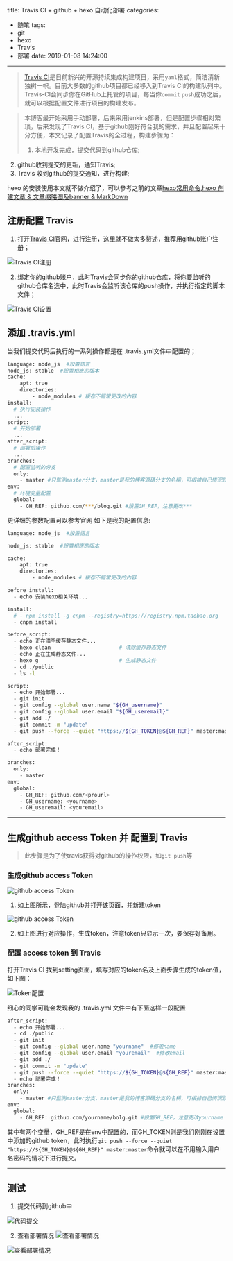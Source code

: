 title: Travis CI + github + hexo 自动化部署
categories:
  - 随笔
tags:
  - git
  - hexo
  - Travis
  - 部署
date: 2019-01-08 14:24:00
---
>[Travis CI](https://travis-ci.org/)是目前新兴的开源持续集成构建项目，采用`yaml`格式，简洁清新独树一帜。目前大多数的github项目都已经移入到Travis CI的构建队列中。Travis-CI会同步你在GitHub上托管的项目，每当你`commit` `push`成功之后，就可以根据配置文件进行项目的构建发布。

>本博客最开始采用手动部署，后来采用jenkins部署，但是配置步骤相对繁琐，后来发现了Travis CI，基于github刚好符合我的需求，并且配置起来十分方便，本文记录了配置Travis的全过程，构建步骤为：
>1. 本地开发完成，提交代码到github仓库;
2. github收到提交的更新，通知Travis;
3. Travis 收到github的提交通知，进行构建;

<!-- more -->

hexo 的安装使用本文就不做介绍了，可以参考之前的文章[hexo常用命令](https://zhangjichengcc.github.io/blog/2018/02/05/hexo%E5%B8%B8%E7%94%A8%E6%8C%87%E4%BB%A4/),[hexo 创建文章 & 文章缩略图及banner & MarkDown
](https://zhangjichengcc.github.io/blog/2018/02/27/hexo-%E5%88%9B%E5%BB%BA%E6%96%87%E7%AB%A0/)

## 注册配置 Travis
1. 打开[Travis CI](https://travis-ci.org/)官网，进行注册，这里就不做太多赘述，推荐用github账户注册；

![Travis CI注册](travis.jpg)

2. 绑定你的github账户，此时Travis会同步你的github仓库，将你要监听的github仓库名选中，此时Travis会监听该仓库的push操作，并执行指定的脚本文件；

![Travis CI设置](travis2.jpg)

## 添加 .travis.yml
当我们提交代码后执行的一系列操作都是在 .travis.yml文件中配置的；

``` bash
language: node_js  #設置語言
node_js: stable  #設置相應的版本
cache:
    apt: true
    directories:
        - node_modules # 緩存不經常更改的內容
install:
  # 执行安装操作
  ...
script:
  # 开始部署
  ...
after_script:
  # 部署后操作
  ...
branches:
  # 配置监听的分支
  only:
    - master #只監測master分支，master是我的博客源碼分支的名稱，可根據自己情況設置
env:
  # 环境变量配置
  global:
    - GH_REF: github.com/***/blog.git #設置GH_REF，注意更改***
```

更详细的参数配置可以参考官网
如下是我的配置信息:
``` bash
language: node_js  #設置語言

node_js: stable  #設置相應的版本

cache:
    apt: true
    directories:
        - node_modules # 緩存不經常更改的內容

before_install:
  - echo 安装hexo相关环境...

install:
  # - npm install -g cnpm --registry=https://registry.npm.taobao.org
  - cnpm install

before_script:
  - echo 正在清空缓存静态文件...
  - hexo clean                      # 清除缓存静态文件
  - echo 正在生成静态文件...
  - hexo g                          # 生成静态文件
  - cd ./public
  - ls -l

script:
  - echo 开始部署...
  - git init
  - git config --global user.name "${GH_username}"                          # 修改name
  - git config --global user.email "${GH_useremail}"                        # 修改email
  - git add ./
  - git commit -m "update"
  - git push --force --quiet "https://${GH_TOKEN}@${GH_REF}" master:master  # GH_TOKEN是在Travis中配置token的名稱

after_script:
  - echo 部署完成！

branches:
  only:
    - master                                                                # 只監測master分支，master是我的博客源碼分支的名稱，可根據自己情況設置
env:
  global:
    - GH_REF: github.com/<prourl>                                           # 设置 github 项目仓库地址
    - GH_username: <yourname>                                               # 设置 github 用户名           
    - GH_useremail: <youremail>                                             # 设置 github 绑定邮箱地址

```

---

## 生成github access Token 并 配置到 Travis 
>此步骤是为了使travis获得对github的操作权限，如`git push`等

### 生成github access Token

![github access Token](travis3.jpg)

1. 如上图所示，登陆github并打开该页面，并新建token

![github access Token](travis4.jpg)

2. 如上图进行对应操作，生成token，注意token只显示一次，要保存好备用。

### 配置 access token 到 Travis

打开Travis CI 找到setting页面，填写对应的token名及上面步骤生成的token值，如下图：

![Token配置](travis5.jpg)

细心的同学可能会发现我的 .travis.yml 文件中有下面这样一段配置

``` bash
after_script:
  - echo 开始部署...
  - cd ./public
  - git init
  - git config --global user.name "yourname"  #修改name
  - git config --global user.email "youremail"  #修改email
  - git add ./
  - git commit -m "update"
  - git push --force --quiet "https://${GH_TOKEN}@${GH_REF}" master:master  #GH_TOKEN是在Travis中配置token的名稱
  - echo 部署完成！
branches:
  only:
    - master #只監測master分支，master是我的博客源碼分支的名稱，可根據自己情況設置
env:
  global:
    - GH_REF: github.com/yourname/bolg.git #設置GH_REF，注意更改yourname
```
其中有两个变量，GH_REF是在env中配置的，而GH_TOKEN则是我们刚刚在设置中添加的github token，此时执行`git push --force --quiet "https://${GH_TOKEN}@${GH_REF}" master:master`命令就可以在不用输入用户名密码的情况下进行提交。

---

## 测试
1. 提交代码到github中

![代码提交](travis6.jpg)

2. 查看部署情况
![查看部署情况](travis7.jpg)

![查看部署情况](travis8.jpg)